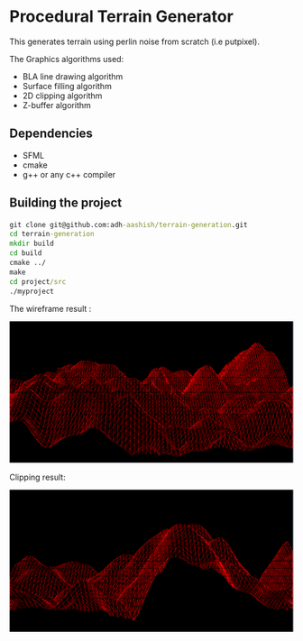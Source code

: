 # Procedural Terrain Generator

This generates terrain using perlin noise from scratch (i.e putpixel). 

The Graphics algorithms used:
  - BLA line drawing algorithm
  - Surface filling algorithm
  - 2D clipping algorithm
  - Z-buffer algorithm

## Dependencies
  - SFML
  - cmake
  - g++ or any c++ compiler

## Building the project

```bat
git clone git@github.com:adh-aashish/terrain-generation.git
cd terrain-generation
mkdir build
cd build
cmake ../
make
cd project/src
./myproject
```

The wireframe result :<br>

![image](./img1.png)

Clipping result:<br>

![image](./img2.png)

